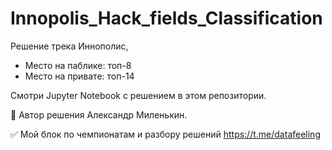 # Innopolis_Hack_fields_Classification


Решение трека Иннополис,

* Место на паблике: топ-8
* Место на привате: топ-14

Смотри Jupyter Notebook с решением в этом репозитории. 

🙋 Автор решения Александр Миленькин.

✅ Мой блок по чемпионатам и разбору решений https://t.me/datafeeling



